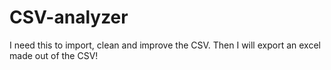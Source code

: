 # CSV-analyzer
I need this to import, clean and improve the CSV. Then I will export an excel made out of the CSV!
